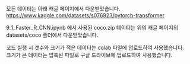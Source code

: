 모든 데이터는 아래 캐글 페이지에서 다운받았습니다.  
https://www.kaggle.com/datasets/s076923/pytorch-transformer  

9_1_Faster_R_CNN.ipynb 에서 사용된 coco.zip 데이터는 위의 캐글 페이지의 datasets/coco 폴더에서 다운받았습니다.  

코드 실행 시 갯수와 크기가 적은 데이터는 colab 파일에 업로드하여 사용했습니다.  
크기가 큰 데이터는 압축된 파일로 구글 드라이브에 업로드하여 사용했습니다.  
